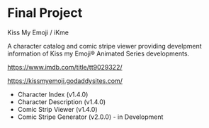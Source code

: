 # Final Project

Kiss My Emoji / iKme

A character catalog and comic stripe viewer providing develpment information of Kiss my Emoji® Animated Series developments.

https://www.imdb.com/title/tt9029322/

https://kissmyemoji.godaddysites.com/

* Character Index (v1.4.0)
* Character Description (v1.4.0)
* Comic Strip Viewer (v1.4.0)
* Comic Stripe Generator (v2.0.0) - in Development

